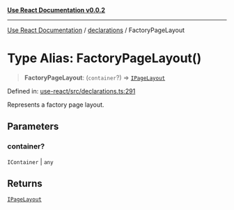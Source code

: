 [**Use React Documentation v0.0.2**](../../README.md)

***

[Use React Documentation](../../modules.md) / [declarations](../README.md) / FactoryPageLayout

# Type Alias: FactoryPageLayout()

> **FactoryPageLayout**: (`container`?) => [`IPageLayout`](../interfaces/IPageLayout.md)

Defined in: [use-react/src/declarations.ts:291](https://github.com/stonemjs/use-react/blob/a85b32b76e105a7bc655ce084e0841ade8b0df8a/src/declarations.ts#L291)

Represents a factory page layout.

## Parameters

### container?

`IContainer` | `any`

## Returns

[`IPageLayout`](../interfaces/IPageLayout.md)
